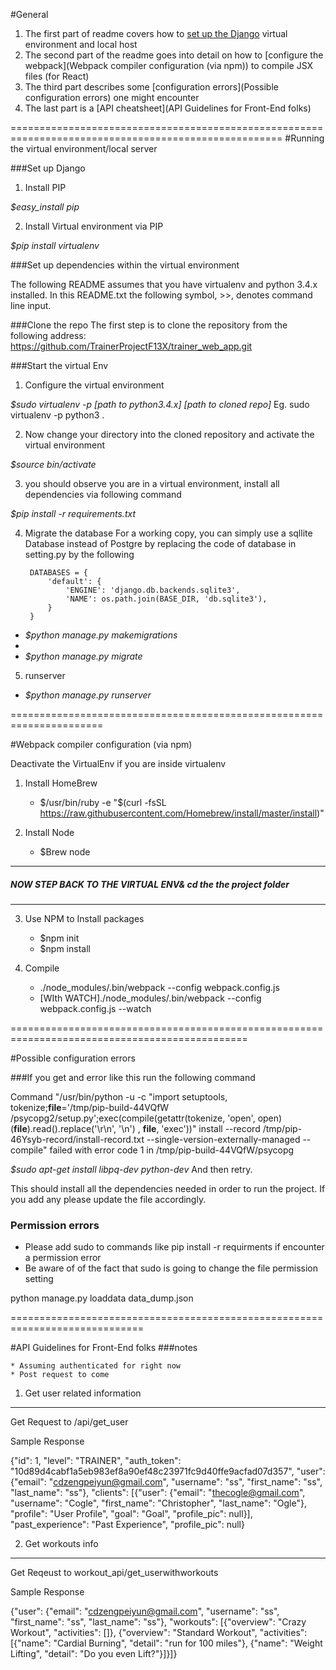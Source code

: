 #General

  1. The first part of readme covers how to [set up the Django](djangosetup) virtual environment and local host
  2. The second part of the readme goes into detail on how to [configure the webpack](Webpack compiler configuration (via npm)) to compile JSX files (for React)
  3. The third part describes some [configuration errors](Possible configuration errors) one might encounter
  4. The last part is a [API cheatsheet](API Guidelines for Front-End folks) 

=====================================================================================================
#<a name="djangosetup">Running the virtual environment/local server</a>

###Set up Django

1. Install PIP

  *$easy_install pip*

2. Install Virtual environment via PIP

  *$pip install virtualenv*


###Set up dependencies within the virtual environment

The following README assumes that you have virtualenv and python 3.4.x installed.
In this README.txt the following symbol, >>, denotes command line input.

###Clone the repo
The first step is to clone the repository from the following address:
https://github.com/TrainerProjectF13X/trainer_web_app.git


###Start the virtual Env

1. Configure the virtual environment

  *$sudo virtualenv -p [path to python3.4.x] [path to cloned repo]*
  Eg. sudo virtualenv -p python3 .


2. Now change your directory into the cloned repository and activate the virtual environment

  *$source bin/activate*



3. you should observe you are in a virtual environment, install all dependencies via following command


  *$pip install -r requirements.txt*


4. Migrate the database
  For a working copy, you can simply use a sqllite Database instead of Postgre by replacing the code of database in setting.py by the following


            
        DATABASES = {
            'default': {
                'ENGINE': 'django.db.backends.sqlite3',
                'NAME': os.path.join(BASE_DIR, 'db.sqlite3'),
            }
        }


  * *$python manage.py makemigrations*
  * 
  * *$python manage.py migrate*

5. runserver

  * *$python manage.py runserver*
  

======================================================================

#Webpack compiler configuration (via npm)

  Deactivate the VirtualEnv if you are inside virtualenv

1. Install HomeBrew
   * $/usr/bin/ruby -e "$(curl -fsSL https://raw.githubusercontent.com/Homebrew/install/master/install)"

2. Install Node
   * $Brew node

   

---------------------------------------------------
##### *NOW STEP BACK TO THE VIRTUAL ENV& cd the the project folder*
--------------------------------------------------



3. Use NPM to Install packages

   * $npm init
   * $npm install

4. Compile 

   * ./node_modules/.bin/webpack --config webpack.config.js
   * [WIth WATCH]./node_modules/.bin/webpack --config webpack.config.js --watch


===============================================================================================

#Possible configuration errors

###If you get and error like this run the following command 

Command "/usr/bin/python -u -c "import setuptools, tokenize;__file__='/tmp/pip-build-44VQfW
/psycopg2/setup.py';exec(compile(getattr(tokenize, 'open', open)(__file__).read().replace('\r\n', '\n')
, __file__, 'exec'))" install --record /tmp/pip-46Ysyb-record/install-record.txt 
--single-version-externally-managed --compile" failed with error code 1 in /tmp/pip-build-44VQfW/psycopg



  *$sudo apt-get install libpq-dev python-dev*
  And then retry.


This should install all the dependencies needed in order to run the project. 
If you add any please update the file accordingly.
### Permission errors

* Please add sudo to commands like pip install -r requirments if encounter a permission error
* Be aware of of the fact that sudo is going to change the file permission setting


python manage.py loaddata data_dump.json

=============================================================================

#API Guidelines for Front-End folks
    ###notes

    * Assuming authenticated for right now
    * Post request to come

1. Get user related information 
-----
Get Request to /api/get_user

Sample Response

{"id": 1, "level": "TRAINER", "auth_token": "10d89d4cabf1a5eb983ef8a90ef48c23971fc9d40ffe9acfad07d357", "user": {"email": "cdzengpeiyun@gmail.com", "username": "ss", "first_name": "ss", "last_name": "ss"}, "clients": [{"user": {"email": "thecogle@gmail.com", "username": "Cogle", "first_name": "Christopher", "last_name": "Ogle"}, "profile": "User Profile", "goal": "Goal", "profile_pic": null}], "past_experience": "Past Experience", "profile_pic": null}



2. Get workouts info
----
Get Reqeust to workout_api/get_userwithworkouts

Sample Response

{"user": {"email": "cdzengpeiyun@gmail.com", "username": "ss", "first_name": "ss", "last_name": "ss"}, "workouts": [{"overview": "Crazy Workout", "activities": []}, {"overview": "Standard Workout", "activities": [{"name": "Cardial Burning", "detail": "run for 100 miles"}, {"name": "Weight Lifting", "detail": "Do you even Lift?"}]}]}
